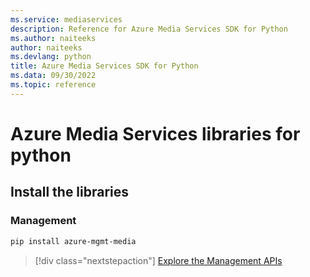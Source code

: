 ```yaml
---
ms.service: mediaservices
description: Reference for Azure Media Services SDK for Python
ms.author: naiteeks
author: naiteeks
ms.devlang: python
title: Azure Media Services SDK for Python
ms.data: 09/30/2022
ms.topic: reference
---
```

# Azure Media Services libraries for python

## Install the libraries


### Management

```bash
pip install azure-mgmt-media
```
> [!div class="nextstepaction"]
> [Explore the Management APIs](/python/api/overview/azure/mediaservices/management)
